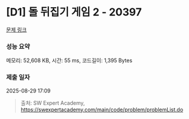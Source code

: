 # [D1] 돌 뒤집기 게임 2 - 20397 

[문제 링크](https://swexpertacademy.com/main/code/problem/problemDetail.do?contestProbId=AY3o7m4axawDFAUZ) 

### 성능 요약

메모리: 52,608 KB, 시간: 55 ms, 코드길이: 1,395 Bytes

### 제출 일자

2025-08-29 17:09



> 출처: SW Expert Academy, https://swexpertacademy.com/main/code/problem/problemList.do
